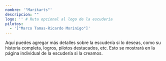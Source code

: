 ```yaml
---
nombre: '"Marikarts"'
descripcion: ""
logo: '' # Ruta opcional al logo de la escudería
pilotos:
  - '["Marco Tamas-Ricardo Morinigo"]'
---
```


Aquí puedes agregar más detalles sobre la escudería si lo deseas, como su historia completa, logros, pilotos destacados, etc. Esto se mostrará en la página individual de la escudería si la creamos.
